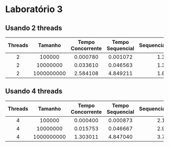 # Laboratório 3

## Usando 2 threads
Threads|Tamanho|Tempo Concorrente|Tempo Sequencial|Sequencial/Concorrente
|:---:|:---:|:---:|:---:|:---:|
|2|100000|0.000780|0.001072|1.375341|
|2|10000000|0.033610|0.046563|1.385367|
|2|1000000000|2.584108|4.849211|1.876551|

## Usando 4 threads
Threads|Tamanho|Tempo Concorrente|Tempo Sequencial|Sequencial/Concorrente
|:---:|:---:|:---:|:---:|:---:|
|4|100000|0.000400|0.000873|2.182337|
|4|10000000|0.015753|0.046667|2.962350|
|4|1000000000|1.303011|4.847040|3.719878|